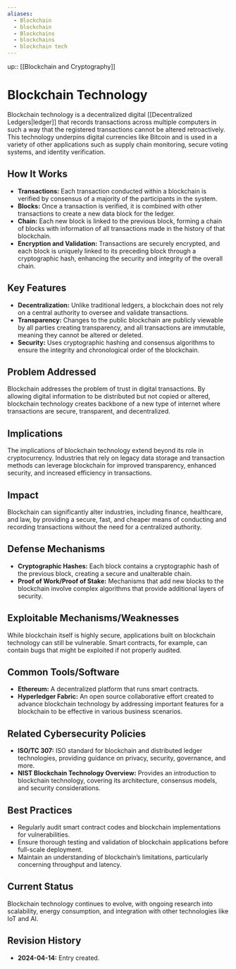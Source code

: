 ```yaml
---
aliases:
  - Blockchain
  - blockchain
  - Blockchains
  - blockchains
  - blockchain tech
---
```

up:: [[Blockchain and Cryptography]]
# Blockchain Technology

Blockchain technology is a decentralized digital [[Decentralized Ledgers|ledger]] that records transactions across multiple computers in such a way that the registered transactions cannot be altered retroactively. This technology underpins digital currencies like Bitcoin and is used in a variety of other applications such as supply chain monitoring, secure voting systems, and identity verification.

## How It Works

- **Transactions:** Each transaction conducted within a blockchain is verified by consensus of a majority of the participants in the system.
- **Blocks:** Once a transaction is verified, it is combined with other transactions to create a new data block for the ledger.
- **Chain:** Each new block is linked to the previous block, forming a chain of blocks with information of all transactions made in the history of that blockchain.
- **Encryption and Validation:** Transactions are securely encrypted, and each block is uniquely linked to its preceding block through a cryptographic hash, enhancing the security and integrity of the overall chain.

## Key Features

- **Decentralization:** Unlike traditional ledgers, a blockchain does not rely on a central authority to oversee and validate transactions.
- **Transparency:** Changes to the public blockchain are publicly viewable by all parties creating transparency, and all transactions are immutable, meaning they cannot be altered or deleted.
- **Security:** Uses cryptographic hashing and consensus algorithms to ensure the integrity and chronological order of the blockchain.

## Problem Addressed

Blockchain addresses the problem of trust in digital transactions. By allowing digital information to be distributed but not copied or altered, blockchain technology creates backbone of a new type of internet where transactions are secure, transparent, and decentralized.

## Implications

The implications of blockchain technology extend beyond its role in cryptocurrency. Industries that rely on legacy data storage and transaction methods can leverage blockchain for improved transparency, enhanced security, and increased efficiency in transactions.

## Impact

Blockchain can significantly alter industries, including finance, healthcare, and law, by providing a secure, fast, and cheaper means of conducting and recording transactions without the need for a centralized authority.

## Defense Mechanisms

- **Cryptographic Hashes:** Each block contains a cryptographic hash of the previous block, creating a secure and unalterable chain.
- **Proof of Work/Proof of Stake:** Mechanisms that add new blocks to the blockchain involve complex algorithms that provide additional layers of security.

## Exploitable Mechanisms/Weaknesses

While blockchain itself is highly secure, applications built on blockchain technology can still be vulnerable. Smart contracts, for example, can contain bugs that might be exploited if not properly audited.

## Common Tools/Software

- **Ethereum:** A decentralized platform that runs smart contracts.
- **Hyperledger Fabric:** An open source collaborative effort created to advance blockchain technology by addressing important features for a blockchain to be effective in various business scenarios.

## Related Cybersecurity Policies

- **ISO/TC 307:** ISO standard for blockchain and distributed ledger technologies, providing guidance on privacy, security, governance, and more.
- **NIST Blockchain Technology Overview:** Provides an introduction to blockchain technology, covering its architecture, consensus models, and security considerations.

## Best Practices

- Regularly audit smart contract codes and blockchain implementations for vulnerabilities.
- Ensure thorough testing and validation of blockchain applications before full-scale deployment.
- Maintain an understanding of blockchain’s limitations, particularly concerning throughput and latency.

## Current Status

Blockchain technology continues to evolve, with ongoing research into scalability, energy consumption, and integration with other technologies like IoT and AI.

## Revision History

- **2024-04-14:** Entry created.